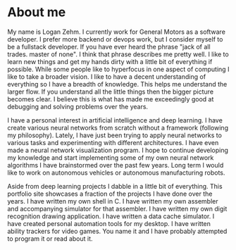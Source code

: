 # About me

My name is Logan Zehm. I currently work for General Motors as a software developer. I prefer more backend or devops work, but I consider myself to be a fullstack developer. If you have ever heard the phrase "jack of all trades. master of none". I think that phrase describes me pretty well. I like to learn new things and get my hands dirty with a little bit of everything if possible. While some people like to hyperfocus in one aspect of computing I like to take a broader vision. I like to have a decent understanding of everything so I have a breadth of knowledge. This helps me understand the larger flow. If you understand all the little things then the bigger picture becomes clear. I believe this is what has made me exceedingly good at debugging and solving problems over the years.

I have a personal interest in artificial intelligence and deep learning. I have create various neural networks from scratch without a framework (following my philosophy). Lately, I have just been trying to apply neural networks to various tasks and experimenting with different architectures. I have even made a neural network visualization program. I hope to continue developing my knowledge and start implementing some of my own neural network algorithms I have brainstormed over the past few years. Long term I would like to work on autonomous vehicles or autonomous manufacturing robots.

Aside from deep learning projects I dabble in a little bit of everything. This portfolio site showcases a fraction of the projects I have done over the years. I have written my own shell in C. I have written my own assembler and accompanying simulator for that assembler. I have written my own digit recognition drawing application. I have written a data cache simulator. I have created personal automation tools for my desktop. I have written ability trackers for video games. You name it and I have probably attempted to program it or read about it.